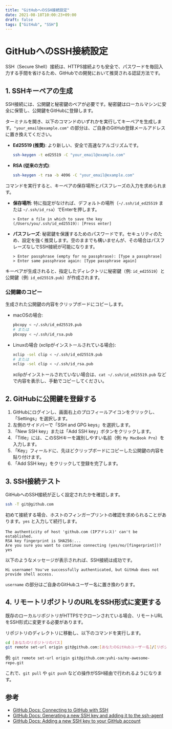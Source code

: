 ```yaml
---
title: "GitHubへのSSH接続設定"
date: 2021-08-18T10:00:23+09:00
draft: false
tags: ["GitHub", "SSH"] 
---
```

<!--more-->
# GitHubへのSSH接続設定

SSH（Secure Shell）接続は、HTTPS接続よりも安全で、パスワードを毎回入力する手間を省けるため、GitHubでの開発において推奨される認証方法です。

## 1. SSHキーペアの生成

SSH接続には、公開鍵と秘密鍵のペアが必要です。秘密鍵はローカルマシンに安全に保管し、公開鍵をGitHubに登録します。

ターミナルを開き、以下のコマンドのいずれかを実行してキーペアを生成します。`"your_email@example.com"` の部分は、ご自身のGitHub登録メールアドレスに置き換えてください。

-   **Ed25519 (推奨)**: より新しい、安全で高速なアルゴリズムです。
    ```bash
    ssh-keygen -t ed25519 -C "your_email@example.com"
    ```
-   **RSA (従来の方式)**:
    ```bash
    ssh-keygen -t rsa -b 4096 -C "your_email@example.com"
    ```

コマンドを実行すると、キーペアの保存場所とパスフレーズの入力を求められます。

-   **保存場所**: 特に指定がなければ、デフォルトの場所（`~/.ssh/id_ed25519` または `~/.ssh/id_rsa`）でEnterを押します。
    ```
    > Enter a file in which to save the key (/Users/you/.ssh/id_ed25519): [Press enter]
    ```
-   **パスフレーズ**: 秘密鍵を保護するためのパスワードです。セキュリティのため、設定を強く推奨します。空のままでも構いませんが、その場合はパスフレーズなしでSSH接続が可能になります。
    ```
    > Enter passphrase (empty for no passphrase): [Type a passphrase]
    > Enter same passphrase again: [Type passphrase again]
    ```

キーペアが生成されると、指定したディレクトリに秘密鍵（例: `id_ed25519`）と公開鍵（例: `id_ed25519.pub`）が作成されます。

### 公開鍵のコピー

生成された公開鍵の内容をクリップボードにコピーします。

-   macOSの場合:
    ```bash
    pbcopy < ~/.ssh/id_ed25519.pub
    # または
    pbcopy < ~/.ssh/id_rsa.pub
    ```
-   Linuxの場合 (xclipがインストールされている場合):
    ```bash
    xclip -sel clip < ~/.ssh/id_ed25519.pub
    # または
    xclip -sel clip < ~/.ssh/id_rsa.pub
    ```
    xclipがインストールされていない場合は、`cat ~/.ssh/id_ed25519.pub` などで内容を表示し、手動でコピーしてください。

## 2. GitHubに公開鍵を登録する

1.  GitHubにログインし、画面右上のプロフィールアイコンをクリックし、「Settings」を選択します。
2.  左側のサイドバーで「SSH and GPG keys」を選択します。
3.  「New SSH key」または「Add SSH key」ボタンをクリックします。
4.  「Title」には、このSSHキーを識別しやすい名前（例: `My MacBook Pro`）を入力します。
5.  「Key」フィールドに、先ほどクリップボードにコピーした公開鍵の内容を貼り付けます。
6.  「Add SSH key」をクリックして登録を完了します。

## 3. SSH接続テスト

GitHubへのSSH接続が正しく設定されたかを確認します。

```bash
ssh -T git@github.com
```

初めて接続する場合、ホストのフィンガープリントの確認を求められることがあります。`yes` と入力して続行します。

```
The authenticity of host 'github.com (IPアドレス)' can't be established.
RSA key fingerprint is SHA256:...
Are you sure you want to continue connecting (yes/no/[fingerprint])? yes
```

以下のようなメッセージが表示されれば、SSH接続は成功です。

```
Hi username! You've successfully authenticated, but GitHub does not provide shell access.
```
`username` の部分はご自身のGitHubユーザー名に置き換わります。

## 4. リモートリポジトリのURLをSSH形式に変更する

既存のローカルリポジトリがHTTPSでクローンされている場合、リモートURLをSSH形式に変更する必要があります。

リポジトリのディレクトリに移動し、以下のコマンドを実行します。

```bash
cd [あなたのリポジトリのパス]
git remote set-url origin git@github.com:[あなたのGitHubユーザー名]/[リポジトリ名].git
```
例: `git remote set-url origin git@github.com:yuhi-sa/my-awesome-repo.git`

これで、`git pull` や `git push` などの操作がSSH経由で行われるようになります。

## 参考
-   [GitHub Docs: Connecting to GitHub with SSH](https://docs.github.com/en/authentication/connecting-to-github-with-ssh)
-   [GitHub Docs: Generating a new SSH key and adding it to the ssh-agent](https://docs.github.com/en/authentication/connecting-to-github-with-ssh/generating-a-new-ssh-key-and-adding-it-to-the-ssh-agent)
-   [GitHub Docs: Adding a new SSH key to your GitHub account](https://docs.github.com/en/authentication/connecting-to-github-with-ssh/adding-a-new-ssh-key-to-your-github-account)